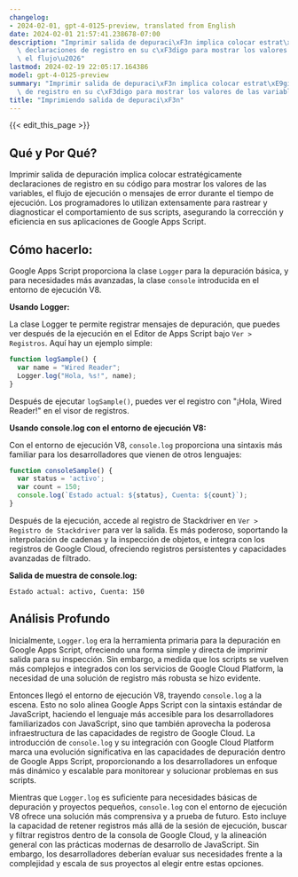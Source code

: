 ```yaml
---
changelog:
- 2024-02-01, gpt-4-0125-preview, translated from English
date: 2024-02-01 21:57:41.238678-07:00
description: "Imprimir salida de depuraci\xF3n implica colocar estrat\xE9gicamente\
  \ declaraciones de registro en su c\xF3digo para mostrar los valores de las variables,\
  \ el flujo\u2026"
lastmod: 2024-02-19 22:05:17.164386
model: gpt-4-0125-preview
summary: "Imprimir salida de depuraci\xF3n implica colocar estrat\xE9gicamente declaraciones\
  \ de registro en su c\xF3digo para mostrar los valores de las variables, el flujo\u2026"
title: "Imprimiendo salida de depuraci\xF3n"
---
```


{{< edit_this_page >}}

## Qué y Por Qué?

Imprimir salida de depuración implica colocar estratégicamente declaraciones de registro en su código para mostrar los valores de las variables, el flujo de ejecución o mensajes de error durante el tiempo de ejecución. Los programadores lo utilizan extensamente para rastrear y diagnosticar el comportamiento de sus scripts, asegurando la corrección y eficiencia en sus aplicaciones de Google Apps Script.

## Cómo hacerlo:

Google Apps Script proporciona la clase `Logger` para la depuración básica, y para necesidades más avanzadas, la clase `console` introducida en el entorno de ejecución V8.

**Usando Logger:**

La clase Logger te permite registrar mensajes de depuración, que puedes ver después de la ejecución en el Editor de Apps Script bajo `Ver > Registros`. Aquí hay un ejemplo simple:

```javascript
function logSample() {
  var name = "Wired Reader";
  Logger.log("Hola, %s!", name);
}
```

Después de ejecutar `logSample()`, puedes ver el registro con "¡Hola, Wired Reader!" en el visor de registros.

**Usando console.log con el entorno de ejecución V8:**

Con el entorno de ejecución V8, `console.log` proporciona una sintaxis más familiar para los desarrolladores que vienen de otros lenguajes:

```javascript
function consoleSample() {
  var status = 'activo';
  var count = 150;
  console.log(`Estado actual: ${status}, Cuenta: ${count}`);
}
```

Después de la ejecución, accede al registro de Stackdriver en `Ver > Registro de Stackdriver` para ver la salida. Es más poderoso, soportando la interpolación de cadenas y la inspección de objetos, e integra con los registros de Google Cloud, ofreciendo registros persistentes y capacidades avanzadas de filtrado.

**Salida de muestra de console.log:**

```
Estado actual: activo, Cuenta: 150
```

## Análisis Profundo

Inicialmente, `Logger.log` era la herramienta primaria para la depuración en Google Apps Script, ofreciendo una forma simple y directa de imprimir salida para su inspección. Sin embargo, a medida que los scripts se vuelven más complejos e integrados con los servicios de Google Cloud Platform, la necesidad de una solución de registro más robusta se hizo evidente.

Entonces llegó el entorno de ejecución V8, trayendo `console.log` a la escena. Esto no solo alinea Google Apps Script con la sintaxis estándar de JavaScript, haciendo el lenguaje más accesible para los desarrolladores familiarizados con JavaScript, sino que también aprovecha la poderosa infraestructura de las capacidades de registro de Google Cloud. La introducción de `console.log` y su integración con Google Cloud Platform marca una evolución significativa en las capacidades de depuración dentro de Google Apps Script, proporcionando a los desarrolladores un enfoque más dinámico y escalable para monitorear y solucionar problemas en sus scripts.

Mientras que `Logger.log` es suficiente para necesidades básicas de depuración y proyectos pequeños, `console.log` con el entorno de ejecución V8 ofrece una solución más comprensiva y a prueba de futuro. Esto incluye la capacidad de retener registros más allá de la sesión de ejecución, buscar y filtrar registros dentro de la consola de Google Cloud, y la alineación general con las prácticas modernas de desarrollo de JavaScript. Sin embargo, los desarrolladores deberían evaluar sus necesidades frente a la complejidad y escala de sus proyectos al elegir entre estas opciones.
